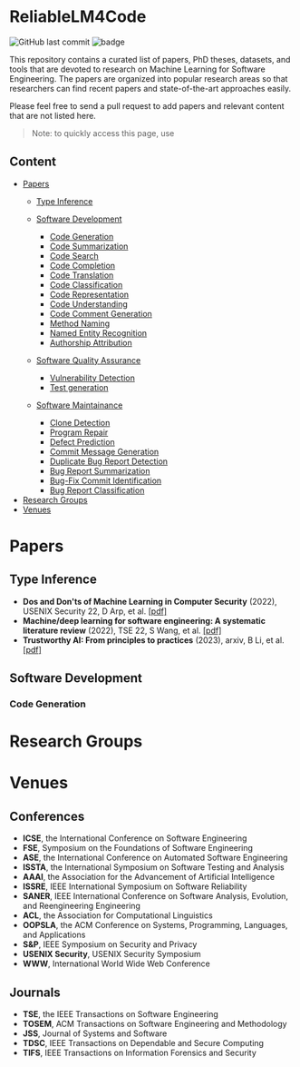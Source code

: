 # ReliableLM4Code
![GitHub last commit]()
![badge]()

This repository contains a curated list of papers, PhD theses, datasets, and tools that are devoted to research on Machine Learning for Software Engineering. The papers are organized into popular research areas so that researchers can find recent papers and state-of-the-art approaches easily.

Please feel free to send a pull request to add papers and relevant content that are not listed here.

> Note: to quickly access this page, use []()

## Content
- [Papers](#papers)
    - [Type Inference](#type-inference)
    - [Software Development](#software-development)
        - [Code Generation](#code-generation)
        - [Code Summarization](#code-summarization)
        - [Code Search](#code-search)
        - [Code Completion](#code-completion)
        - [Code Translation](#code-translation)
        - [Code Classification](#code-classification)
        - [Code Representation](#code-representation)
        - [Code Understanding](#code-understanding)
        - [Code Comment Generation](#code-commnet-generation)
        - [Method Naming](#method-naming)
        - [Named Entity Recognition](#name-entity-recognition)
        - [Authorship Attribution](#authorship-attribution)
 
    - [Software Quality Assurance](#software-quality-assurance)
        - [Vulnerability Detection](#vulnerability-detection)
        - [Test generation](#test-generation)
 
    - [Software Maintainance](#software-maintainance)
        - [Clone Detection](#clone-detextion)
        - [Program Repair](#program-repair)
        - [Defect Prediction](#defect-prediction)
        - [Commit Message Generation](#commit-message-generation)
        - [Duplicate Bug Report Detection](#duplicate-bug-report-detection)
        - [Bug Report Summarization](#bug-report-summarization)
        - [Bug-Fix Commit Identification](#bug-fix-commit-identification)
        - [Bug Report Classification](#bug-report-classification)
- [Research Groups](#research-groups)
- [Venues](#venues)

# Papers
## Type Inference

- **Dos and Don'ts of Machine Learning in Computer Security** (2022), USENIX Security 22, D Arp, et al. [[pdf]](https://www.usenix.org/system/files/sec22-arp.pdf)
- **Machine/deep learning for software engineering: A systematic literature review** (2022), TSE 22, S Wang, et al. [[pdf]](https://ieeexplore.ieee.org/stamp/stamp.jsp?tp=&arnumber=9772253)
- **Trustworthy AI: From principles to practices** (2023), arxiv, B Li, et al. [[pdf]](https://dl.acm.org/doi/pdf/10.1145/3555803)

## Software Development
### Code Generation

# Research Groups


# Venues
## Conferences
- **ICSE**, the International Conference on Software Engineering
- **FSE**, Symposium on the Foundations of Software Engineering
- **ASE**, the International Conference on Automated Software Engineering
- **ISSTA**, the International Symposium on Software Testing and Analysis
- **AAAI**, the Association for the Advancement of Artificial Intelligence 
- **ISSRE**, IEEE International Symposium on Software Reliability
- **SANER**, IEEE International Conference on Software Analysis, Evolution, and Reengineering Engineering
- **ACL**, the Association for Computational Linguistics
- **OOPSLA**, the ACM Conference on Systems, Programming, Languages, and Applications
- **S&P**, IEEE Symposium on Security and Privacy
- **USENIX Security**, USENIX Security Symposium
- **WWW**, International World Wide Web Conference

## Journals
- **TSE**, the IEEE Transactions on Software Engineering
- **TOSEM**, ACM Transactions on Software Engineering and Methodology
- **JSS**, Journal of Systems and Software
- **TDSC**, IEEE Transactions on Dependable and Secure Computing
- **TIFS**, IEEE Transactions on Information Forensics and Security
